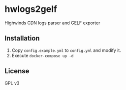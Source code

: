 # hwlogs2gelf
Highwinds CDN logs parser and GELF exporter

## Installation
1. Copy `config.example.yml` to `config.yml` and modify it.
2. Execute `docker-compose up -d`

## License
GPL v3